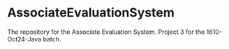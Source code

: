 # AssociateEvaluationSystem
The repository for the Associate Evaluation System. Project 3 for the 1610-Oct24-Java batch.